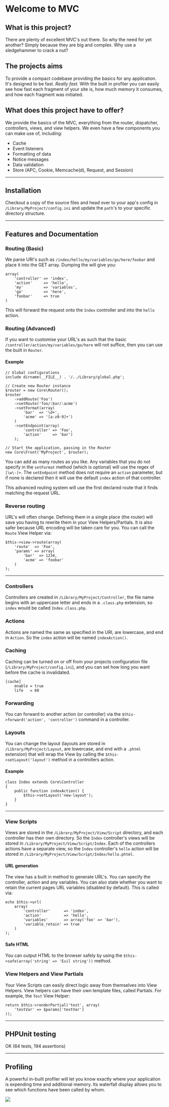 # Welcome to MVC

## What is this project?
There are plenty of excellent MVC's out there. So why the need for yet another? Simply because they are big and complex. Why use a sledgehammer to crack a nut?

## The projects aims
To provide a compact codebase providing the basics for any application. It's designed to be fast. *Really fast.* With the built in profiler you can easily see how fast each fragment of your site is, how much memory it consumes, and how each fragment was initiated.

## What does this project have to offer?
We provide the basics of the MVC, everything from the router, dispatcher, controllers, views, and view helpers. We even have a few components you can make use of, including:

 * Cache
 * Event listeners
 * Formatting of data
 * Notice messages
 * Data validation
 * Store (APC, Cookie, Memcache(d), Request, and Session)

---

## Installation
Checkout a copy of the source files and head over to your app's config in `/Library/MyProject/config.ini` and update the `path`'s to your specific directory structure.

---

## Features and Documentation

### Routing (Basic)
We parse URI's such as `/index/hello/my/variables/go/here/foobar` and place it into the GET array. Dumping the  will give you:

    array(
    	'controller' => 'index',
    	'action'     => 'hello',
    	'my'         => 'variables',
    	'go'         => 'here',
    	'foobar'     => true
    )

This will forward the request onto the `Index` controller and into the `hello` action.

### Routing (Advanced)

If you want to customise your URL's as such that the basic `/controller/action/my/variables/go/here` will not suffice, then you can use the built in `Router`.

#### Example

    // Global configurations
    include dirname(__FILE__) . '/../Library/global.php';

    // Create new Router instance
    $router = new Core\Router();
    $router
        ->addRoute('Foo')
        ->setRoute('foo/:bar/:acme')
        ->setFormat(array(
            'bar'  => '\d+',
            'acme' => '[a-z0-9]+')
        )
        ->setEndpoint(array(
            'controller' => 'Foo',
            'action'     => 'bar')
        );

    // Start the application, passing in the Router
    new Core\Front('MyProject', $router);

You can add as many routes as you like. Any variables that you do not specify in the `setFormat` method (which is optional) will use the regex of `[\w\-]+`. The `setEndpoint` method does not require an `action` parameter, but if none is declared then it will use the default `index` action of that controller.

This advanced routing system will use the first declared route that it finds matching the request URL.

### Reverse routing

URL's will often change. Defining them in a single place (the router) will save you having to rewrite them in your View Helpers/Partials. It is also safer because URL encoding will be taken care for you. You can call the `Route` View Helper via:

    $this->view->route(array(
    	'route'  => 'Foo',
    	'params' => array(
    		'bar'  => 1234,
    		'acme' => 'foobar'
    	)
    );

---

### Controllers

Controllers are created in `/Library/MyProject/Controller`, the file name begins with an uppercase letter and ends in a `.class.php` extension, so `index` would be called `Index.class.php`.

### Actions

Actions are named the same as specified in the URI, are lowercase, and end in `Action`. So the `index` action will be named `indexAction()`.

### Caching

Caching can be turned on or off from your projects configuration file (`/Library/MyProject/config.ini`), and you can set how long you want before the cache is invalidated.

    [cache]
        enable = true
        life   = 60

### Forwarding

You can forward to another action (or controller) via the `$this->forward('action', 'controller')` command in a controller.

### Layouts

You can change the layout (layouts are stored in `/Library/MyProject/Layout`, are lowercase, and end with a `.phtml` extension) that will wrap the View by calling the `$this->setLayout('layout')` method in a controllers action.

#### Example

    class Index extends Core\Controller
    {
    	public function indexAction() {
    		$this->setLayout('new-layout');
    	}
    }

* * *

### View Scripts

Views are stored in the `/Library/MyProject/View/Script` directory, and each controller has their own directory. So the `Index` controller's views will be stored in `/Library/MyProject/View/Script/Index`. Each of the controllers actions have a separate view, so the `Index` controller's `hello` action will be stored in `/Library/MyProject/View/Script/Index/hello.phtml`.

#### URL generation

The view has a built in method to generate URL's. You can specify the controller, action and any variables. You can also state whether you want to retain the current pages URL variables (disabled by default). This is called via:

    echo $this->url(
    	array(
    		'controller'      => 'index',
    		'action'          => 'hello',
    		'variables'       => array('foo' => 'bar'),
    		'variable_retain' => true
    	)
    );

#### Safe HTML

You can output HTML to the browser safely by using the `$this->safe(array('string' => 'Evil string'))` method.

### View Helpers and View Partials

Your View Scripts can easily direct logic away from themselves into View Helpers. View helpers can have their own template files, called Partials. For example, the `Test` View Helper:

    return $this->renderPartial('test', array(
    	'testVar' => $params['testVar']
    ));

---

## PHPUnit testing
OK (64 tests, 194 assertions)

---

## Profiling
A powerful in-built profiler will let you know exactly where your application is expending time and additional memory. Its waterfall display allows you to see which functions have been called by whom.

![](https://raw.github.com/chrisjhill/MVC/master/Web/assets/img/profiler.png)